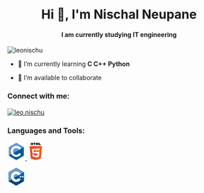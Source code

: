 <h1 align="center">Hi 👋, I'm Nischal Neupane</h1>
<h4 align="center">I am currently studying IT engineering  </h4>

<p align="left"> <img src="https://komarev.com/ghpvc/?username=leonischu&label=Profile%20views&color=0e75b6&style=flat" alt="leonischu" /> </p>

- 🌱 I’m currently learning **C C++ Python**

- 👯 I’m  available to collaborate 


<h3 align="left">Connect with me:</h3>
<p align="left">
<a href="https://instagram.com/leo.nischu" target="blank"><img align="center" src="https://raw.githubusercontent.com/rahuldkjain/github-profile-readme-generator/master/src/images/icons/Social/instagram.svg" alt="leo.nischu" height="30" width="40" /></a>
</p>

<h3 align="left">Languages and Tools:</h3>
<p align="left"> <a href="https://www.cprogramming.com/" target="_blank" rel="noreferrer"> <img src="https://raw.githubusercontent.com/devicons/devicon/master/icons/c/c-original.svg" alt="c" width="40" height="40"/> </a> <a href="https://www.w3.org/html/" target="_blank" rel="noreferrer"> <img src="https://raw.githubusercontent.com/devicons/devicon/master/icons/html5/html5-original-wordmark.svg" alt="html5" width="40" height="40"/> </a> </p>
<p align="left"> <a href="https://www.w3schools.com/cpp/" target="_blank" rel="noreferrer"> <img src="https://raw.githubusercontent.com/devicons/devicon/master/icons/cplusplus/cplusplus-original.svg" alt="cplusplus" width="40" height="40"/> </a> </p>


